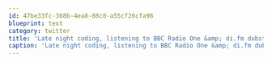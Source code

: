 ```yaml
---
id: 47be33fc-368b-4ea8-88c0-a55cf26cfa96
blueprint: text
category: twitter
title: 'Late night coding, listening to BBC Radio One &amp; di.fm dubstep'
caption: 'Late night coding, listening to BBC Radio One &amp; di.fm dubstep'
---
```

